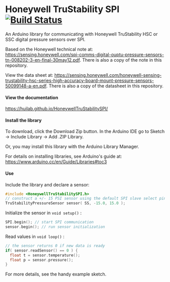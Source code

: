 # Honeywell TruStability SPI [![Build Status](https://travis-ci.org/huilab/HoneywellTruStabilitySPI.svg?branch=master)](https://travis-ci.org/huilab/HoneywellTruStabilitySPI)
An Arduino library for communicating with Honeywell TruStability HSC or SSC digital pressure sensors over SPI.

Based on the Honeywell technical note at: https://sensing.honeywell.com/spi-comms-digital-ouptu-pressure-sensors-tn-008202-3-en-final-30may12.pdf. There is also a copy of the note in this repository.

View the data sheet at: https://sensing.honeywell.com/honeywell-sensing-trustability-hsc-series-high-accuracy-board-mount-pressure-sensors-50099148-a-en.pdf. There is also a copy of the datasheet in this repository.

#### View the documentation
https://huilab.github.io/HoneywellTruStabilitySPI/

#### Install the library
To download, click the Download Zip button. In the Arduino IDE go to Sketch -> Include Library -> Add .ZIP Library.

Or, you may install this library with the Arduino Library Manager.

For details on installing libraries, see Arduino's guide at: https://www.arduino.cc/en/Guide/Libraries#toc3
#### Use
Include the library and declare a sensor:
```C
#include <HoneywellTruStabilitySPI.h>
// construct a +/- 15 PSI sensor using the default SPI slave select pin (SS)
TruStabilityPressureSensor sensor( SS, -15.0, 15.0 );
```
Initialize the sensor in `void setup()` :
```C
SPI.begin(); // start SPI communication
sensor.begin(); // run sensor initialization
```
Read values in `void loop()` :
```C
// the sensor returns 0 if new data is ready
if( sensor.readSensor() == 0 ) {
  float t = sensor.temperature();
  float p = sensor.pressure();
}
```
For more details, see the handy example sketch.
